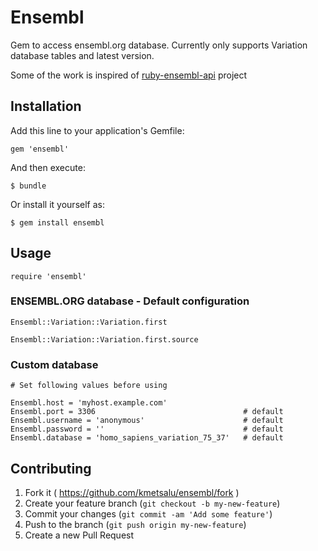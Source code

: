 # Ensembl

Gem to access ensembl.org database. Currently only supports Variation database tables and latest version.

Some of the work is inspired of [ruby-ensembl-api] project

## Installation

Add this line to your application's Gemfile:

    gem 'ensembl'

And then execute:

    $ bundle

Or install it yourself as:

    $ gem install ensembl

## Usage

    require 'ensembl'

### ENSEMBL.ORG database - Default configuration
    
    Ensembl::Variation::Variation.first
    
    Ensembl::Variation::Variation.first.source

### Custom database
    
    # Set following values before using
    
    Ensembl.host = 'myhost.example.com'
    Ensembl.port = 3306                                 # default
    Ensembl.username = 'anonymous'                      # default
    Ensembl.password = ''                               # default
    Ensembl.database = 'homo_sapiens_variation_75_37'   # default


## Contributing

1. Fork it ( https://github.com/kmetsalu/ensembl/fork )
2. Create your feature branch (`git checkout -b my-new-feature`)
3. Commit your changes (`git commit -am 'Add some feature'`)
4. Push to the branch (`git push origin my-new-feature`)
5. Create a new Pull Request


[ruby-ensembl-api]: https://github.com/jandot/ruby-ensembl-api
